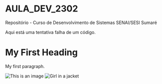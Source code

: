 # AULA_DEV_2302

Repositório - Curso de Desenvolvimento de Sistemas SENAI/SESI Sumaré

Aqui está uma tentativa falha de um código.
<!DOCTYPE html>
<html>
<body>

<h1>My First Heading</h1>
<p>My first paragraph.</p>

</body>
</html>

![This is an image](https://myoctocat.com/assets/images/base-octocat.svg)
<img src="img_girl.jpg" alt="Girl in a jacket">
